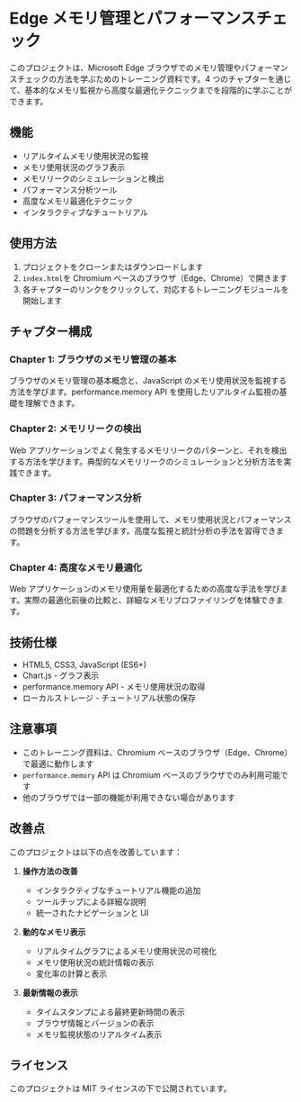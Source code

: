 # Edge メモリ管理とパフォーマンスチェック

このプロジェクトは、Microsoft Edge ブラウザでのメモリ管理やパフォーマンスチェックの方法を学ぶためのトレーニング資料です。4 つのチャプターを通じて、基本的なメモリ監視から高度な最適化テクニックまでを段階的に学ぶことができます。

## 機能

- リアルタイムメモリ使用状況の監視
- メモリ使用状況のグラフ表示
- メモリリークのシミュレーションと検出
- パフォーマンス分析ツール
- 高度なメモリ最適化テクニック
- インタラクティブなチュートリアル

## 使用方法

1. プロジェクトをクローンまたはダウンロードします
2. `index.html`を Chromium ベースのブラウザ（Edge、Chrome）で開きます
3. 各チャプターのリンクをクリックして、対応するトレーニングモジュールを開始します

## チャプター構成

### Chapter 1: ブラウザのメモリ管理の基本

ブラウザのメモリ管理の基本概念と、JavaScript のメモリ使用状況を監視する方法を学びます。performance.memory API を使用したリアルタイム監視の基礎を理解できます。

### Chapter 2: メモリリークの検出

Web アプリケーションでよく発生するメモリリークのパターンと、それを検出する方法を学びます。典型的なメモリリークのシミュレーションと分析方法を実践できます。

### Chapter 3: パフォーマンス分析

ブラウザのパフォーマンスツールを使用して、メモリ使用状況とパフォーマンスの問題を分析する方法を学びます。高度な監視と統計分析の手法を習得できます。

### Chapter 4: 高度なメモリ最適化

Web アプリケーションのメモリ使用量を最適化するための高度な手法を学びます。実際の最適化前後の比較と、詳細なメモリプロファイリングを体験できます。

## 技術仕様

- HTML5, CSS3, JavaScript (ES6+)
- Chart.js - グラフ表示
- performance.memory API - メモリ使用状況の取得
- ローカルストレージ - チュートリアル状態の保存

## 注意事項

- このトレーニング資料は、Chromium ベースのブラウザ（Edge、Chrome）で最適に動作します
- `performance.memory` API は Chromium ベースのブラウザでのみ利用可能です
- 他のブラウザでは一部の機能が利用できない場合があります

## 改善点

このプロジェクトは以下の点を改善しています：

1. **操作方法の改善**

   - インタラクティブなチュートリアル機能の追加
   - ツールチップによる詳細な説明
   - 統一されたナビゲーションと UI

2. **動的なメモリ表示**

   - リアルタイムグラフによるメモリ使用状況の可視化
   - メモリ使用状況の統計情報の表示
   - 変化率の計算と表示

3. **最新情報の表示**
   - タイムスタンプによる最終更新時間の表示
   - ブラウザ情報とバージョンの表示
   - メモリ監視状態のリアルタイム表示

## ライセンス

このプロジェクトは MIT ライセンスの下で公開されています。
